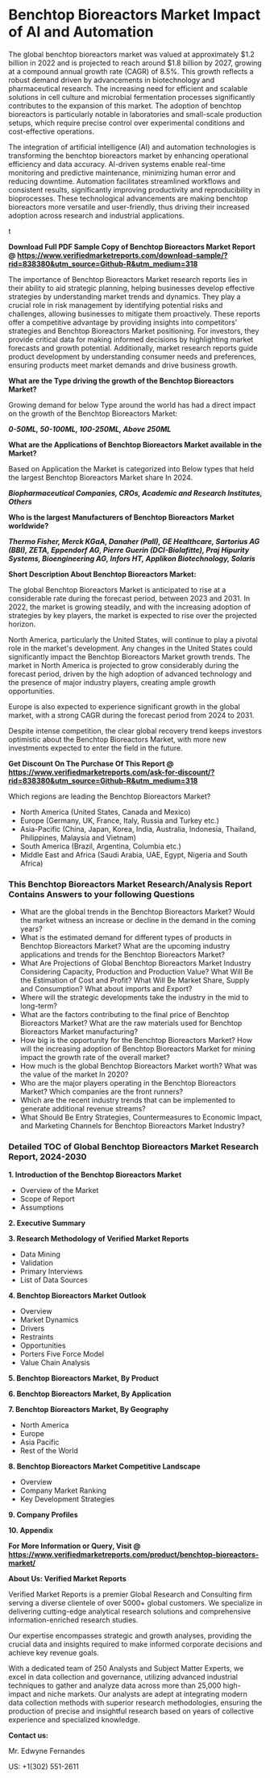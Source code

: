 <meta name="title" content="Global Benchtop Bioreactors Market Impact of AI and Automation"><meta name="description" content="The global benchtop bioreactors market was valued at approximately $1.2 billion in 2022 and is projected to reach around $1.8 billion by 2027, growing at a compound an"><meta name="title" content="Benchtop Bioreactors Market Size, Share, Scope, Trends, Growth, Opportunities, Analysis, Forecast"><h1>Benchtop Bioreactors Market Impact of AI and Automation</h1><p>The global benchtop bioreactors market was valued at approximately $1.2 billion in 2022 and is projected to reach around $1.8 billion by 2027, growing at a compound annual growth rate (CAGR) of 8.5%. This growth reflects a robust demand driven by advancements in biotechnology and pharmaceutical research. The increasing need for efficient and scalable solutions in cell culture and microbial fermentation processes significantly contributes to the expansion of this market. The adoption of benchtop bioreactors is particularly notable in laboratories and small-scale production setups, which require precise control over experimental conditions and cost-effective operations.</p><p>The integration of artificial intelligence (AI) and automation technologies is transforming the benchtop bioreactors market by enhancing operational efficiency and data accuracy. AI-driven systems enable real-time monitoring and predictive maintenance, minimizing human error and reducing downtime. Automation facilitates streamlined workflows and consistent results, significantly improving productivity and reproducibility in bioprocesses. These technological advancements are making benchtop bioreactors more versatile and user-friendly, thus driving their increased adoption across research and industrial applications.</p>t</p><p id="" class=""><strong>Download Full PDF Sample Copy of Benchtop Bioreactors Market Report @ <a href="https://www.verifiedmarketreports.com/download-sample/?rid=838380&utm_source=Github-R&utm_medium=318" target="_blank">https://www.verifiedmarketreports.com/download-sample/?rid=838380&utm_source=Github-R&utm_medium=318</a></strong></p><p>The importance of&nbsp;Benchtop Bioreactors Market research reports lies in their ability to aid strategic planning, helping businesses develop effective strategies by understanding market trends and dynamics. They play a crucial role in risk management by identifying potential risks and challenges, allowing businesses to mitigate them proactively. These reports offer a competitive advantage by providing insights into competitors' strategies and Benchtop Bioreactors Market positioning. For investors, they provide critical data for making informed decisions by highlighting market forecasts and growth potential. Additionally, market research reports guide product development by understanding consumer needs and preferences, ensuring products meet market demands and drive business growth.</p><p><strong>What are the&nbsp;Type driving the growth of the Benchtop Bioreactors Market?</strong></p><p id="" class="">Growing demand for below Type around the world has had a direct impact on the growth of the Benchtop Bioreactors Market:</p><em><strong>0-50ML, 50-100ML, 100-250ML, Above 250ML</strong></em></p><strong>What are the&nbsp;Applications&nbsp;of Benchtop Bioreactors Market available in the Market?</strong></p><p id="" class="">Based on Application the Market is categorized into Below types that held the largest Benchtop Bioreactors Market share In 2024.</p><em><strong>Biopharmaceutical Companies, CROs, Academic and Research Institutes, Others</strong></em></p><strong>Who is the largest Manufacturers of Benchtop Bioreactors Market worldwide?</strong></p><p><em><strong>Thermo Fisher, Merck KGaA, Danaher (Pall), GE Healthcare, Sartorius AG (BBI), ZETA, Eppendorf AG, Pierre Guerin (DCI-Biolafitte), Praj Hipurity Systems, Bioengineering AG, Infors HT, Applikon Biotechnology, Solaris</strong></em></p><p id="" class=""><strong>Short Description About Benchtop Bioreactors Market:</strong></p><p>The global Benchtop Bioreactors Market is anticipated to rise at a considerable rate during the forecast period, between 2023 and 2031. In 2022, the market is growing steadily, and with the increasing adoption of strategies by key players, the market is expected to rise over the projected horizon.</p><p>North America, particularly the United States, will continue to play a pivotal role in the market's development. Any changes in the United States could significantly impact the Benchtop Bioreactors Market growth trends. The market in North America is projected to grow considerably during the forecast period, driven by the high adoption of advanced technology and the presence of major industry players, creating ample growth opportunities.</p><p>Europe is also expected to experience significant growth in the global market, with a strong CAGR during the forecast period from 2024 to 2031.</p><p>Despite intense competition, the clear global recovery trend keeps investors optimistic about the Benchtop Bioreactors Market, with more new investments expected to enter the field in the future.</p><p id="" class=""><strong>Get Discount On The Purchase Of This Report @ <a href="https://www.verifiedmarketreports.com/ask-for-discount/?rid=838380&utm_source=Github-R&utm_medium=318" target="_blank">https://www.verifiedmarketreports.com/ask-for-discount/?rid=838380&utm_source=Github-R&utm_medium=318</a></strong></p>Which regions are leading the Benchtop Bioreactors Market?</p><ul><li>North America (United States, Canada and Mexico)</li><li>Europe (Germany, UK, France, Italy, Russia and Turkey etc.)</li><li>Asia-Pacific (China, Japan, Korea, India, Australia, Indonesia, Thailand, Philippines, Malaysia and Vietnam)</li><li>South America (Brazil, Argentina, Columbia etc.)</li><li>Middle East and Africa (Saudi Arabia, UAE, Egypt, Nigeria and South Africa)</li></ul><h3 id="" class="">This Benchtop Bioreactors Market Research/Analysis Report Contains Answers to your following Questions</h3><ul><li>What are the global trends in the Benchtop Bioreactors Market? Would the market witness an increase or decline in the demand in the coming years?</li><li>What is the estimated demand for different types of products in Benchtop Bioreactors Market? What are the upcoming industry applications and trends for the Benchtop Bioreactors Market?</li><li>What Are Projections of Global Benchtop Bioreactors Market Industry Considering Capacity, Production and Production Value? What Will Be the Estimation of Cost and Profit? What Will Be Market Share, Supply and Consumption? What about imports and Export?</li><li>Where will the strategic developments take the industry in the mid to long-term?</li><li>What are the factors contributing to the final price of Benchtop Bioreactors Market? What are the raw materials used for Benchtop Bioreactors Market manufacturing?</li><li>How big is the opportunity for the Benchtop Bioreactors Market? How will the increasing adoption of Benchtop Bioreactors Market for mining impact the growth rate of the overall market?</li><li>How much is the global Benchtop Bioreactors Market worth? What was the value of the market In 2020?</li><li>Who are the major players operating in the Benchtop Bioreactors Market? Which companies are the front runners?</li><li>Which are the recent industry trends that can be implemented to generate additional revenue streams?</li><li>What Should Be Entry Strategies, Countermeasures to Economic Impact, and Marketing Channels for Benchtop Bioreactors Market Industry?</li></ul><h3 id="" class="">Detailed TOC of Global Benchtop Bioreactors Market Research Report, 2024-2030</h3><p id="" class=""><strong>1. Introduction of the Benchtop Bioreactors Market</strong></p><ul><li>Overview of the Market</li><li>Scope of Report</li><li>Assumptions</li></ul><p id="" class=""><strong>2. Executive Summary</strong></p><p id="" class=""><strong>3. Research Methodology of Verified Market Reports</strong></p><ul><li>Data Mining</li><li>Validation</li><li>Primary Interviews</li><li>List of Data Sources</li></ul><p id="" class=""><strong>4. Benchtop Bioreactors Market Outlook</strong></p><ul><li>Overview</li><li>Market Dynamics</li><li>Drivers</li><li>Restraints</li><li>Opportunities</li><li>Porters Five Force Model</li><li>Value Chain Analysis</li></ul><p id="" class=""><strong>5. Benchtop Bioreactors Market, By Product</strong></p><p id="" class=""><strong>6. Benchtop Bioreactors Market, By Application</strong></p><p id="" class=""><strong>7. Benchtop Bioreactors Market, By Geography</strong></p><ul><li>North America</li><li>Europe</li><li>Asia Pacific</li><li>Rest of the World</li></ul><p id="" class=""><strong>8. Benchtop Bioreactors Market Competitive Landscape</strong></p><ul><li>Overview</li><li>Company Market Ranking</li><li>Key Development Strategies</li></ul><p id="" class=""><strong>9. Company Profiles</strong></p><p id="" class=""><strong>10. Appendix</strong></p><p id="" class=""><strong>For More Information or Query, Visit @ <a href="https://www.verifiedmarketreports.com/product/benchtop-bioreactors-market/" target="_blank">https://www.verifiedmarketreports.com/product/benchtop-bioreactors-market/</a></strong></p><p id="" class=""><strong>About Us: Verified Market Reports</strong></p><p id="" class="">Verified Market Reports is a premier Global Research and Consulting firm serving a diverse clientele of over 5000+ global customers. We specialize in delivering cutting-edge analytical research solutions and comprehensive information-enriched research studies.</p><p id="" class="">Our expertise encompasses strategic and growth analyses, providing the crucial data and insights required to make informed corporate decisions and achieve key revenue goals.</p><p id="" class="">With a dedicated team of 250 Analysts and Subject Matter Experts, we excel in data collection and governance, utilizing advanced industrial techniques to gather and analyze data across more than 25,000 high-impact and niche markets. Our analysts are adept at integrating modern data collection methods with superior research methodologies, ensuring the production of precise and insightful research based on years of collective experience and specialized knowledge.</p><p id="" class=""><strong>Contact us:</strong></p><p id="" class="">Mr. Edwyne Fernandes</p><p id="" class="">US: +1(302) 551-2611</p>